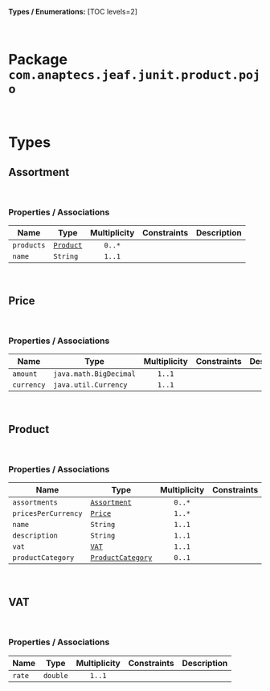 **Types / Enumerations:**
[TOC levels=2]

<br>

# Package `com.anaptecs.jeaf.junit.product.pojo`


<br>

# Types
## Assortment



<br>

### Properties / Associations
| Name | Type | Multiplicity | Constraints | Description |
|------|------|:------------:|-------------|-------------|
| `products` | [`Product`](#product) | `0..*` |  |  |
| `name` | `String` | `1..1` |  |  |

<br>

## Price



<br>

### Properties / Associations
| Name | Type | Multiplicity | Constraints | Description |
|------|------|:------------:|-------------|-------------|
| `amount` | `java.math.BigDecimal` | `1..1` |  |  |
| `currency` | `java.util.Currency` | `1..1` |  |  |

<br>

## Product



<br>

### Properties / Associations
| Name | Type | Multiplicity | Constraints | Description |
|------|------|:------------:|-------------|-------------|
| `assortments` | [`Assortment`](#assortment) | `0..*` |  |  |
| `pricesPerCurrency` | [`Price`](#price) | `1..*` |  |  |
| `name` | `String` | `1..1` |  |  |
| `description` | `String` | `1..1` |  |  |
| `vat` | [`VAT`](#vat) | `1..1` |  |  |
| `productCategory` | [`ProductCategory`](com.anaptecs.jeaf.junit.product.html#productcategory) | `0..1` |  |  |

<br>

## VAT



<br>

### Properties / Associations
| Name | Type | Multiplicity | Constraints | Description |
|------|------|:------------:|-------------|-------------|
| `rate` | `double` | `1..1` |  |  |

<br>



